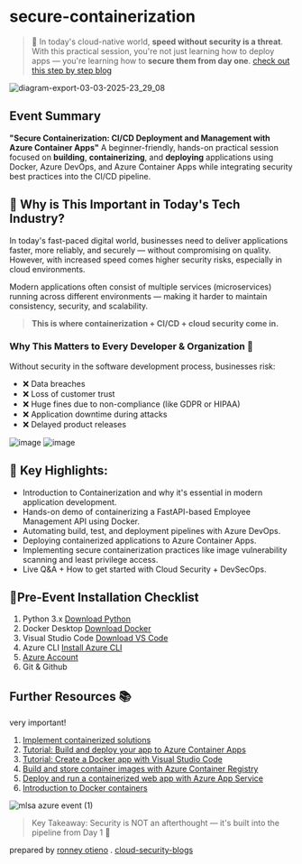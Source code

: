 # secure-containerization

> 🚨 In today's cloud-native world, **speed without security is a threat**.  
> With this practical session, you're not just learning how to deploy apps — you're learning how to **secure them from day one**.
> [check out this step by step blog](https://securecloudwithronney.hashnode.dev/deploying-to-azure-container-apps)

![diagram-export-03-03-2025-23_29_08](https://github.com/user-attachments/assets/9672e94b-9e3e-4c28-84d2-dcc9154ea14e)


## Event Summary
**"Secure Containerization: CI/CD Deployment and Management with Azure Container Apps"**
A beginner-friendly, hands-on practical session focused on **building**, **containerizing**, and **deploying** applications using Docker, Azure DevOps, and Azure Container Apps while integrating security best practices into the CI/CD pipeline.

## 🎯 Why is This Important in Today's Tech Industry?
In today's fast-paced digital world, businesses need to deliver applications faster, more reliably, and securely — without compromising on quality. However, with increased speed comes higher security risks, especially in cloud environments.

Modern applications often consist of multiple services (microservices) running across different environments — making it harder to maintain consistency, security, and scalability.

> **This is where containerization + CI/CD + cloud security come in.**
### Why This Matters to Every Developer & Organization 🚨
Without security in the software development process, businesses risk:
- ❌ Data breaches
- ❌ Loss of customer trust
- ❌ Huge fines due to non-compliance (like GDPR or HIPAA)
- ❌ Application downtime during attacks
- ❌ Delayed product releases

![image](https://github.com/user-attachments/assets/8061033d-264f-439e-9cf5-a82ef2848f97)
![image](https://github.com/user-attachments/assets/ab989682-f847-4813-98ba-19325de3f0be)


## 🔑 Key Highlights:
- Introduction to Containerization and why it's essential in modern application development.
- Hands-on demo of containerizing a FastAPI-based Employee Management API using Docker.
- Automating build, test, and deployment pipelines with Azure DevOps.
- Deploying containerized applications to Azure Container Apps.
- Implementing secure containerization practices like image vulnerability scanning and least privilege access.
- Live Q&A + How to get started with Cloud Security + DevSecOps.

## 📍Pre-Event Installation Checklist
1. Python 3.x	[Download Python](https://www.python.org/downloads/)
2. Docker Desktop	[Download Docker](https://docs.docker.com/desktop/setup/install/windows-install/)
3. Visual Studio Code	[Download VS Code](https://code.visualstudio.com/)
4. Azure CLI	[Install Azure CLI](https://learn.microsoft.com/en-us/cli/azure/install-azure-cli/?wt.mc_id=studentamb_387261)
5. [Azure Account](https://azure.microsoft.com/free/?wt.mc_id=studentamb_387261)
7. Git & Github

## Further Resources 📚
very important!
1. [Implement containerized solutions](https://learn.microsoft.com/en-us/training/paths/az-204-implement-iaas-solutions/?wt.mc_id=studentamb_387261)
2. [Tutorial: Build and deploy your app to Azure Container Apps](https://learn.microsoft.com/en-us/azure/container-apps/tutorial-code-to-cloud?tabs=bash%2Ccsharp&pivots=acr-remote/?wt.mc_id=studentamb_387261)
3. [Tutorial: Create a Docker app with Visual Studio Code](https://learn.microsoft.com/en-us/visualstudio/docker/tutorials/docker-tutorial/?wt.mc_id=studentamb_387261)
4. [Build and store container images with Azure Container Registry](https://learn.microsoft.com/en-us/training/modules/build-and-store-container-images/?wt.mc_id=studentamb_387261)
5. [Deploy and run a containerized web app with Azure App Service](https://learn.microsoft.com/en-us/training/modules/deploy-run-container-app-service/?wt.mc_id=studentamb_387261)
6. [Introduction to Docker containers](https://learn.microsoft.com/en-us/training/modules/intro-to-docker-containers/?wt.mc_id=studentamb_387261)

![mlsa azure event (1)](https://github.com/user-attachments/assets/c62e288a-5da3-495f-8f79-405a2b311ac5)

> Key Takeaway: Security is NOT an afterthought — it's built into the pipeline from Day 1 🔐

prepared by [ronney otieno](https://www.linkedin.com/in/ronney-otieno/) . [cloud-security-blogs](https://securecloudwithronney.hashnode.dev/)
